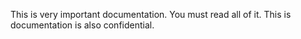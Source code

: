 This is very important documentation. You must read all of it.
This is documentation is also confidential.
